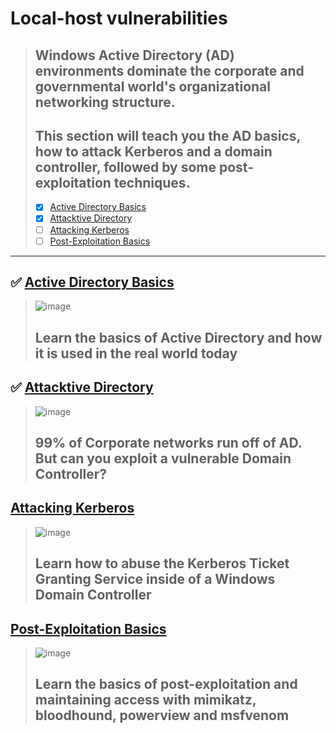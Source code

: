 # Local-host vulnerabilities
  > ## Windows Active Directory (AD) environments dominate the corporate and governmental world's organizational networking structure. 
  > ## This section will teach you the AD basics, how to attack Kerberos and a domain controller, followed by some post-exploitation techniques.
  > - [X] [Active Directory Basics]()
  > - [x] [Attacktive Directory]()
  > - [ ] [Attacking Kerberos]()
  > - [ ] [Post-Exploitation Basics]()

---

## ✅ [Active Directory Basics](https://tryhackme.com/jr/activedirectorybasics)
  > ![image](https://user-images.githubusercontent.com/51442719/177435731-1fe86708-a07a-4520-9057-ac5664c5f67f.png)
  > ## Learn the basics of Active Directory and how it is used in the real world today

## ✅ [Attacktive Directory](https://tryhackme.com/jr/attacktivedirectory)
  > ![image](https://user-images.githubusercontent.com/51442719/177435745-1951f0a8-1139-4fc7-a949-6c30ab12adf1.png)
  > ## 99% of Corporate networks run off of AD. But can you exploit a vulnerable Domain Controller?

## [Attacking Kerberos](https://tryhackme.com/jr/attackingkerberos)
  > ![image](https://user-images.githubusercontent.com/51442719/177435767-265a5917-bbbf-4f37-97c3-e884aa976eee.png)
  > ## Learn how to abuse the Kerberos Ticket Granting Service inside of a Windows Domain Controller

## [Post-Exploitation Basics](https://tryhackme.com/jr/postexploit)
  > ![image](https://user-images.githubusercontent.com/51442719/177435780-2975467d-534c-4f72-892b-1f17982f61b4.png)
  > ## Learn the basics of post-exploitation and maintaining access with mimikatz, bloodhound, powerview and msfvenom
